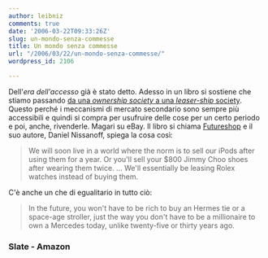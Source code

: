 ```yaml
---
author: leibniz
comments: true
date: '2006-03-22T09:33:26Z'
slug: un-mondo-senza-commesse
title: Un mondo senza commesse
url: "/2006/03/22/un-mondo-senza-commesse/"
wordpress_id: 2106

---
```

Dell'_era dell'accesso_ già è stato detto. Adesso in un libro si sostiene che stiamo passando [da una _ownership society_ a una _leaser-ship_ society](https://www.slate.com/id/2138335/?nav=ais). Questo perché i meccanismi di mercato secondario sono sempre più accessibili e quindi si compra per usufruire delle cose per un certo periodo e poi, anche, rivenderle. Magari su eBay. Il libro si chiama [Futureshop](https://www.amazon.com/gp/product/1594200777/qid=1142964354/sr=2-1/ref=pd_bbs_b_2_1/102-2807577-8280913?s=books&v=glance&n=283155) e il suo autore, Daniel Nissanoff, spiega la cosa così:


> We will soon live in a world where the norm is to sell our iPods after using them for a year. Or you'll sell your $800 Jimmy Choo shoes after wearing them twice. ... We'll essentially be leasing Rolex watches instead of buying them.


C'è anche un che di egualitario in tutto ciò:


> In the future, you won't have to be rich to buy an Hermes tie or a space-age stroller, just the way you don't have to be a millionaire to own a Mercedes today, unlike twenty-five or thirty years ago.




### Slate - Amazon
